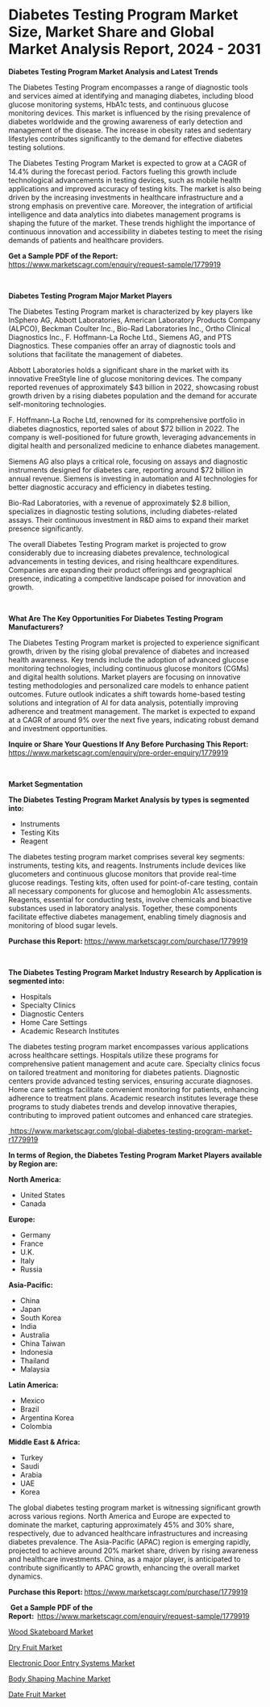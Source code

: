<p><h1>Diabetes Testing Program Market Size, Market Share and Global Market Analysis Report, 2024 - 2031</h1></p><p><strong>Diabetes Testing Program Market Analysis and Latest Trends</strong></p>
<p><p>The Diabetes Testing Program encompasses a range of diagnostic tools and services aimed at identifying and managing diabetes, including blood glucose monitoring systems, HbA1c tests, and continuous glucose monitoring devices. This market is influenced by the rising prevalence of diabetes worldwide and the growing awareness of early detection and management of the disease. The increase in obesity rates and sedentary lifestyles contributes significantly to the demand for effective diabetes testing solutions.</p><p>The Diabetes Testing Program Market is expected to grow at a CAGR of 14.4% during the forecast period. Factors fueling this growth include technological advancements in testing devices, such as mobile health applications and improved accuracy of testing kits. The market is also being driven by the increasing investments in healthcare infrastructure and a strong emphasis on preventive care. Moreover, the integration of artificial intelligence and data analytics into diabetes management programs is shaping the future of the market. These trends highlight the importance of continuous innovation and accessibility in diabetes testing to meet the rising demands of patients and healthcare providers.</p></p>
<p><strong>Get a Sample PDF of the Report:&nbsp;</strong> <a href="https://www.marketscagr.com/enquiry/request-sample/1779919?utm_campaign=1869&utm_medium=2&utm_source=Github&utm_content=ia&utm_term=19122024&utm_id=diabetes-testing-program">https://www.marketscagr.com/enquiry/request-sample/1779919</a></p>
<p>&nbsp;</p>
<p><strong>Diabetes Testing Program Major Market Players</strong></p>
<p><p>The Diabetes Testing Program market is characterized by key players like InSphero AG, Abbott Laboratories, American Laboratory Products Company (ALPCO), Beckman Coulter Inc., Bio-Rad Laboratories Inc., Ortho Clinical Diagnostics Inc., F. Hoffmann-La Roche Ltd., Siemens AG, and PTS Diagnostics. These companies offer an array of diagnostic tools and solutions that facilitate the management of diabetes.</p><p>Abbott Laboratories holds a significant share in the market with its innovative FreeStyle line of glucose monitoring devices. The company reported revenues of approximately $43 billion in 2022, showcasing robust growth driven by a rising diabetes population and the demand for accurate self-monitoring technologies.</p><p>F. Hoffmann-La Roche Ltd, renowned for its comprehensive portfolio in diabetes diagnostics, reported sales of about $72 billion in 2022. The company is well-positioned for future growth, leveraging advancements in digital health and personalized medicine to enhance diabetes management.</p><p>Siemens AG also plays a critical role, focusing on assays and diagnostic instruments designed for diabetes care, reporting around $72 billion in annual revenue. Siemens is investing in automation and AI technologies for better diagnostic accuracy and efficiency in diabetes testing.</p><p>Bio-Rad Laboratories, with a revenue of approximately $2.8 billion, specializes in diagnostic testing solutions, including diabetes-related assays. Their continuous investment in R&D aims to expand their market presence significantly.</p><p>The overall Diabetes Testing Program market is projected to grow considerably due to increasing diabetes prevalence, technological advancements in testing devices, and rising healthcare expenditures. Companies are expanding their product offerings and geographical presence, indicating a competitive landscape poised for innovation and growth.</p></p>
<p>&nbsp;</p>
<p><strong>What Are The Key Opportunities For Diabetes Testing Program Manufacturers?</strong></p>
<p><p>The Diabetes Testing Program market is projected to experience significant growth, driven by the rising global prevalence of diabetes and increased health awareness. Key trends include the adoption of advanced glucose monitoring technologies, including continuous glucose monitors (CGMs) and digital health solutions. Market players are focusing on innovative testing methodologies and personalized care models to enhance patient outcomes. Future outlook indicates a shift towards home-based testing solutions and integration of AI for data analysis, potentially improving adherence and treatment management. The market is expected to expand at a CAGR of around 9% over the next five years, indicating robust demand and investment opportunities.</p></p>
<p><strong>Inquire or Share Your Questions If Any Before Purchasing This Report:</strong> <a href="https://www.marketscagr.com/enquiry/pre-order-enquiry/1779919?utm_campaign=1869&utm_medium=2&utm_source=Github&utm_content=ia&utm_term=19122024&utm_id=diabetes-testing-program">https://www.marketscagr.com/enquiry/pre-order-enquiry/1779919</a></p>
<p>&nbsp;</p>
<p><strong>Market Segmentation</strong></p>
<p><strong>The Diabetes Testing Program Market Analysis by types is segmented into:</strong></p>
<p><ul><li>Instruments</li><li>Testing Kits</li><li>Reagent</li></ul></p>
<p><p>The diabetes testing program market comprises several key segments: instruments, testing kits, and reagents. Instruments include devices like glucometers and continuous glucose monitors that provide real-time glucose readings. Testing kits, often used for point-of-care testing, contain all necessary components for glucose and hemoglobin A1c assessments. Reagents, essential for conducting tests, involve chemicals and bioactive substances used in laboratory analysis. Together, these components facilitate effective diabetes management, enabling timely diagnosis and monitoring of blood sugar levels.</p></p>
<p><strong>Purchase this Report:&nbsp;</strong><a href="https://www.marketscagr.com/purchase/1779919?utm_campaign=1869&utm_medium=2&utm_source=Github&utm_content=ia&utm_term=19122024&utm_id=diabetes-testing-program">https://www.marketscagr.com/purchase/1779919</a></p>
<p>&nbsp;</p>
<p><strong>The Diabetes Testing Program Market Industry Research by Application is segmented into:</strong></p>
<p><ul><li>Hospitals</li><li>Specialty Clinics</li><li>Diagnostic Centers</li><li>Home Care Settings</li><li>Academic Research Institutes</li></ul></p>
<p><p>The diabetes testing program market encompasses various applications across healthcare settings. Hospitals utilize these programs for comprehensive patient management and acute care. Specialty clinics focus on tailored treatment and monitoring for diabetes patients. Diagnostic centers provide advanced testing services, ensuring accurate diagnoses. Home care settings facilitate convenient monitoring for patients, enhancing adherence to treatment plans. Academic research institutes leverage these programs to study diabetes trends and develop innovative therapies, contributing to improved patient outcomes and enhanced care strategies.</p></p>
<p><a href="https://www.marketscagr.com/global-diabetes-testing-program-market-r1779919?utm_campaign=1869&utm_medium=2&utm_source=Github&utm_content=ia&utm_term=19122024&utm_id=diabetes-testing-program">&nbsp;https://www.marketscagr.com/global-diabetes-testing-program-market-r1779919</a></p>
<p><strong>In terms of Region, the Diabetes Testing Program Market Players available by Region are:</strong></p>
<p>
    <p> <strong> North America: </strong>
        <ul>
            <li>United States</li>
            <li>Canada</li>
        </ul>
        </p> 
    <p> <strong> Europe: </strong>
        <ul>
            <li>Germany</li>
            <li>France</li>
            <li>U.K.</li>
            <li>Italy</li>
            <li>Russia</li>
        </ul>
        </p> 
    <p> <strong> Asia-Pacific: </strong>
        <ul>
            <li>China</li>
            <li>Japan</li>
            <li>South Korea</li>
            <li>India</li>
            <li>Australia</li>
            <li>China Taiwan</li>
            <li>Indonesia</li>
            <li>Thailand</li>
            <li>Malaysia</li>
        </ul>
        </p> 
    <p> <strong> Latin America: </strong>
        <ul>
            <li>Mexico</li>
            <li>Brazil</li>
            <li>Argentina Korea</li>
            <li>Colombia</li>
        </ul>
        </p> 
    <p> <strong> Middle East & Africa: </strong>
        <ul>
            <li>Turkey</li>
            <li>Saudi</li>
            <li>Arabia</li>
            <li>UAE</li>
            <li>Korea</li>
        </ul>
    </p>
    </p>
<p><p>The global diabetes testing program market is witnessing significant growth across various regions. North America and Europe are expected to dominate the market, capturing approximately 45% and 30% share, respectively, due to advanced healthcare infrastructures and increasing diabetes prevalence. The Asia-Pacific (APAC) region is emerging rapidly, projected to achieve around 20% market share, driven by rising awareness and healthcare investments. China, as a major player, is anticipated to contribute significantly to APAC growth, enhancing the overall market dynamics.</p></p>
<p><strong>Purchase this Report: </strong><a href="https://www.marketscagr.com/purchase/1779919?utm_campaign=1869&utm_medium=2&utm_source=Github&utm_content=ia&utm_term=19122024&utm_id=diabetes-testing-program">https://www.marketscagr.com/purchase/1779919</a></p>
<p>&nbsp;<strong>Get a Sample PDF of the Report:&nbsp;&nbsp;</strong><a href="https://www.marketscagr.com/enquiry/request-sample/1779919?utm_campaign=1869&utm_medium=2&utm_source=Github&utm_content=ia&utm_term=19122024&utm_id=diabetes-testing-program">https://www.marketscagr.com/enquiry/request-sample/1779919</a></p>
<p><strong></strong></p>
<p><p><a href="https://www.linkedin.com/pulse/accelerated-growth-wood-skateboard-market-2024-2031-146-cagr-m1rdf?utm_campaign=1869&utm_medium=2&utm_source=Github&utm_content=ia&utm_term=19122024&utm_id=diabetes-testing-program">Wood Skateboard Market</a></p><p><a href="https://www.linkedin.com/pulse/sustainability-trends-dry-fruit-industry-market-implications-i7jef?utm_campaign=1869&utm_medium=2&utm_source=Github&utm_content=ia&utm_term=19122024&utm_id=diabetes-testing-program">Dry Fruit Market</a></p><p><a href="https://www.linkedin.com/pulse/a-mkt-nova-vc8zf?utm_campaign=1869&utm_medium=2&utm_source=Github&utm_content=ia&utm_term=19122024&utm_id=diabetes-testing-program">Electronic Door Entry Systems Market</a></p><p><a href="https://www.linkedin.com/pulse/body-shaping-machine-market-size-2024-2031-technology-deployment-pyxof?utm_campaign=1869&utm_medium=2&utm_source=Github&utm_content=ia&utm_term=19122024&utm_id=diabetes-testing-program">Body Shaping Machine Market</a></p><p><a href="https://www.linkedin.com/pulse/latest-trends-applications-growth-forecast-global-uormf?utm_campaign=1869&utm_medium=2&utm_source=Github&utm_content=ia&utm_term=19122024&utm_id=diabetes-testing-program">Date Fruit Market</a></p></p>